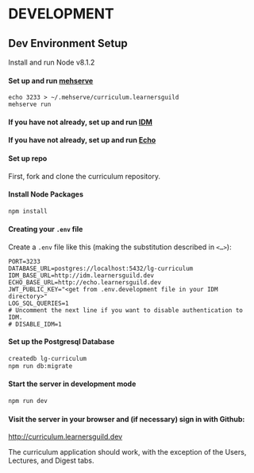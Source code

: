 # DEVELOPMENT

## Dev Environment Setup

Install and run Node v8.1.2

#### Set up and run [mehserve](https://github.com/timecounts/mehserve)
```
echo 3233 > ~/.mehserve/curriculum.learnersguild
mehserve run
```

#### If you have not already, set up and run [IDM](https://github.com/LearnersGuild/idm/)

#### If you have not already, set up and run [Echo](https://github.com/LearnersGuild/echo/)

#### Set up repo

First, fork and clone the curriculum repository.

#### Install Node Packages

```bash
npm install
```

#### Creating your `.env` file

Create a `.env` file like this (making the substitution described in `<…>`):

```
PORT=3233
DATABASE_URL=postgres://localhost:5432/lg-curriculum
IDM_BASE_URL=http://idm.learnersguild.dev
ECHO_BASE_URL=http://echo.learnersguild.dev
JWT_PUBLIC_KEY="<get from .env.development file in your IDM directory>"
LOG_SQL_QUERIES=1
# Uncomment the next line if you want to disable authentication to IDM.
# DISABLE_IDM=1
```

#### Set up the Postgresql Database

```sh
createdb lg-curriculum
npm run db:migrate
```

#### Start the server in development mode

```sh
npm run dev
```

#### Visit the server in your browser and (if necessary) sign in with Github:

http://curriculum.learnersguild.dev

The curriculum application should work, with the exception of the Users, Lectures, and Digest tabs.
